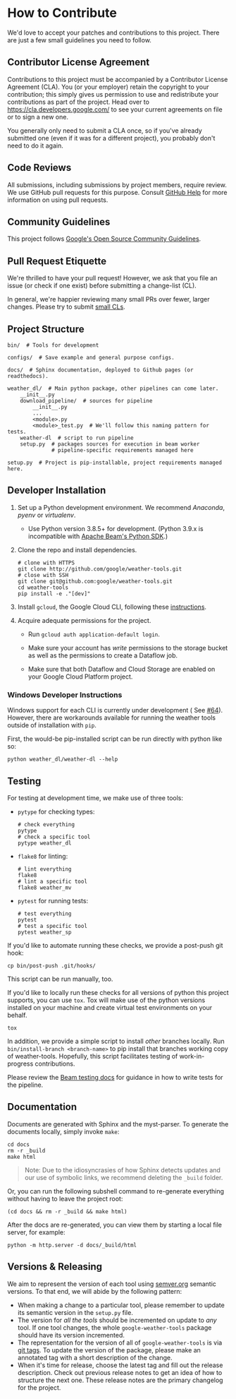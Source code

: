 # How to Contribute

We'd love to accept your patches and contributions to this project. There are just a few small guidelines you need to
follow.

## Contributor License Agreement

Contributions to this project must be accompanied by a Contributor License Agreement (CLA). You (or your employer)
retain the copyright to your contribution; this simply gives us permission to use and redistribute your contributions as
part of the project. Head over to
<https://cla.developers.google.com/> to see your current agreements on file or to sign a new one.

You generally only need to submit a CLA once, so if you've already submitted one
(even if it was for a different project), you probably don't need to do it again.

## Code Reviews

All submissions, including submissions by project members, require review. We use GitHub pull requests for this purpose.
Consult
[GitHub Help](https://help.github.com/articles/about-pull-requests/) for more information on using pull requests.

## Community Guidelines

This project follows
[Google's Open Source Community Guidelines](https://opensource.google/conduct/).

## Pull Request Etiquette

We're thrilled to have your pull request! However, we ask that you file an issue (or check if one exist) before
submitting a change-list (CL).

In general, we're happier reviewing many small PRs over fewer, larger changes. Please try to
submit [small CLs](https://google.github.io/eng-practices/review/developer/small-cls.html).

## Project Structure

```
bin/  # Tools for development

configs/  # Save example and general purpose configs.

docs/  # Sphinx documentation, deployed to Github pages (or readthedocs).

weather_dl/  # Main python package, other pipelines can come later.
    __init__.py  
    download_pipeline/  # sources for pipeline
        __init__.py 
        ...  
        <module>.py
        <module>_test.py  # We'll follow this naming pattern for tests.
    weather-dl  # script to run pipeline
    setup.py  # packages sources for execution in beam worker
              # pipeline-specific requirements managed here
    
setup.py  # Project is pip-installable, project requirements managed here.
```

## Developer Installation

1. Set up a Python development environment. We recommend *Anaconda*, *pyenv* or *virtualenv*.

    * Use Python version 3.8.5+ for development. (Python 3.9.x is incompatible
      with [Apache Beam's Python SDK](https://issues.apache.org/jira/browse/BEAM-12000).)

1. Clone the repo and install dependencies.

   ```shell
   # clone with HTTPS
   git clone http://github.com/google/weather-tools.git
   # close with SSH
   git clone git@github.com:google/weather-tools.git
   cd weather-tools
   pip install -e ."[dev]"
   ```

1. Install `gcloud`, the Google Cloud CLI, following these [instructions](https://cloud.google.com/sdk/docs/install).

1. Acquire adequate permissions for the project.
    * Run `gcloud auth application-default login`.

    * Make sure your account has *write* permissions to the storage bucket as well as the permissions to create a
      Dataflow job.

    * Make sure that both Dataflow and Cloud Storage are enabled on your Google Cloud Platform project.

### Windows Developer Instructions

Windows support for each CLI is currently under development (
See [#64](https://github.com/google/weather-tools/issues/64)). However, there are workarounds available for running the
weather tools outside of installation with `pip`.

First, the would-be pip-installed script can be run directly with python like so:

```shell
python weather_dl/weather-dl --help
```

## Testing

For testing at development time, we make use of three tools:

* `pytype` for checking types:
   ```shell
   # check everything
   pytype
   # check a specific tool
   pytype weather_dl
   ```

* `flake8` for linting:
   ```shell 
   # lint everything
   flake8
   # lint a specific tool
   flake8 weather_mv
   ```

* `pytest` for running tests:
   ```shell
   # test everything 
   pytest
   # test a specific tool
   pytest weather_sp
   ```

If you'd like to automate running these checks, we provide a post-push git hook:

```shell
cp bin/post-push .git/hooks/
```

This script can be run manually, too.

If you'd like to locally run these checks for all versions of python this project supports, you can use
`tox`. Tox will make use of the python versions installed on your machine and create virtual test environments on your
behalf.

```shell
tox
```

In addition, we provide a simple script to install _other_ branches locally. Run `bin/install-branch <branch-name>` to
pip install that branches working copy of weather-tools. Hopefully, this script facilitates testing of work-in-progress
contributions.

Please review the [Beam testing docs](https://beam.apache.org/documentation/pipelines/test-your-pipeline/) for guidance
in how to write tests for the pipeline.

## Documentation

Documents are generated with Sphinx and the myst-parser. To generate the documents locally, simply invoke `make`:

```shell
cd docs
rm -r _build
make html
```

> Note: Due to the idiosyncrasies of how Sphinx detects updates and our use of symbolic links, we recommend deleting the
> `_build` folder.

Or, you can run the following subshell command to re-generate everything without having to leave the project root:

```shell
(cd docs && rm -r _build && make html)
```

After the docs are re-generated, you can view them by starting a local file server, for example:

```shell
python -m http.server -d docs/_build/html
```

## Versions & Releasing

We aim to represent the version of each tool using [semver.org](https://semver.org/) semantic versions. To that end,
we will abide by the following pattern:

- When making a change to a particular tool, please remember to update its semantic version in the `setup.py` file.
- The version for _all the tools_ should be incremented on update to _any_ tool. If one tool changes, the
  whole `google-weather-tools` package should have its version incremented.
- The representation for the version of all of `google-weather-tools` is
  via [git tags](https://git-scm.com/book/en/v2/Git-Basics-Tagging). To update the version of the package, please make
  an annotated tag with a short description of the change.
- When it's time for release, choose the latest tag and fill out the release description. Check out previous release
  notes to get an idea of how to structure the next one. These release notes are the primary changelog for the project. 
